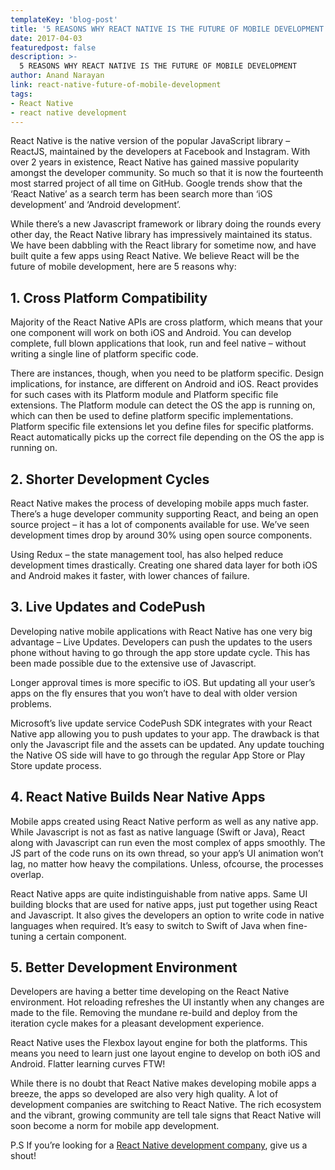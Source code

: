 ```yaml
---
templateKey: 'blog-post'
title: '5 REASONS WHY REACT NATIVE IS THE FUTURE OF MOBILE DEVELOPMENT'
date: 2017-04-03
featuredpost: false
description: >-
  5 REASONS WHY REACT NATIVE IS THE FUTURE OF MOBILE DEVELOPMENT
author: Anand Narayan
link: react-native-future-of-mobile-development
tags:
- React Native
- react native development
---
```

React Native is the native version of the popular JavaScript library – ReactJS, maintained by the developers at Facebook and Instagram. With over 2 years in existence, React Native has gained massive popularity amongst the developer community. So much so that it is now the fourteenth most starred project of all time on GitHub. Google trends show that the ‘React Native’ as a search term has been search more than ‘iOS development’ and ‘Android development’.

 
While there’s a new Javascript framework or library doing the rounds every other day, the React Native library has impressively maintained its status. We have been dabbling with the React library for sometime now, and have built quite a few apps using React Native. We believe React will be the future of mobile development, here are 5 reasons why:

 
## 1. Cross Platform Compatibility
Majority of the React Native APIs are cross platform, which means that your one component will work on both iOS and Android. You can develop complete, full blown applications that look, run and feel native – without writing a single line of platform specific code.

There are instances, though, when you need to be platform specific. Design implications, for instance, are different on Android and iOS. React provides for such cases with its Platform module and Platform specific file extensions. The Platform module can detect the OS the app is running on, which can then be used to define platform specific implementations. Platform specific file extensions let you define files for specific platforms. React automatically picks up the correct file depending on the OS the app is running on.

 
## 2. Shorter Development Cycles
React Native makes the process of developing mobile apps much faster. There’s a huge developer community supporting React, and being an open source project – it has a lot of components available for use. We’ve seen development times drop by around 30% using open source components.

Using Redux – the state management tool, has also helped reduce development times drastically. Creating one shared data layer for both iOS and Android makes it faster, with lower chances of failure.

## 3. Live Updates and CodePush
Developing native mobile applications with React Native has one very big advantage – Live Updates. Developers can push the updates to the users phone without having to go through the app store update cycle. This has been made possible due to the extensive use of Javascript.

Longer approval times is more specific to iOS. But updating all your user’s apps on the fly ensures that you won’t have to deal with older version problems.

Microsoft’s live update service CodePush SDK integrates with your React Native app allowing you to push updates to your app. The drawback is that only the Javascript file and the assets can be updated. Any update touching the Native OS side will have to go through the regular App Store or Play Store update process.

## 4. React Native Builds Near Native Apps
Mobile apps created using React Native perform as well as any native app. While Javascript is not as fast as native language (Swift or Java), React along with Javascript can run even the most complex of apps smoothly. The JS part of the code runs on its own thread, so your app’s UI animation won’t lag, no matter how heavy the compilations. Unless, ofcourse, the processes overlap.

React Native apps are quite indistinguishable from native apps. Same UI building blocks that are used for native apps, just put together using React and Javascript. It also gives the developers an option to write code in native languages when required. It’s easy to switch to Swift of Java when fine-tuning a certain component.

## 5. Better Development Environment
Developers are having a better time developing on the React Native environment. Hot reloading refreshes the UI instantly when any changes are made to the file. Removing the mundane re-build and deploy from the iteration cycle makes for a pleasant development experience.

React Native uses the Flexbox layout engine for both the platforms. This means you need to learn just one layout engine to develop on both iOS and Android. Flatter learning curves FTW!

 

While there is no doubt that React Native makes developing mobile apps a breeze, the apps so developed are also very high quality. A lot of development companies are switching to React Native. The rich ecosystem and the vibrant, growing community are tell tale signs that React Native will soon become a norm for mobile app development.

P.S If you’re looking for a [React Native development company](/react-native-development-company), give us a shout!

